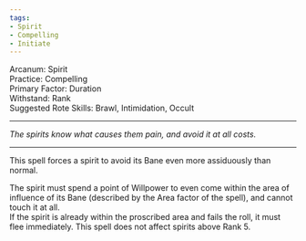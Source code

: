 ```yaml
---
tags:
- Spirit
- Compelling
- Initiate
---
```


Arcanum: Spirit\
Practice: Compelling\
Primary Factor: Duration\
Withstand: Rank\
Suggested Rote Skills: Brawl, Intimidation, Occult

---

_The spirits know what causes them pain, and avoid it at all costs._

---

This spell forces a spirit to avoid its Bane even more assiduously than normal.

The spirit must spend a point of Willpower to even come within the area of influence of its Bane (described by the Area factor of the spell), and cannot touch it at all.\
If the spirit is already within the proscribed area and fails the roll, it must flee immediately. This spell does not affect spirits above Rank 5.